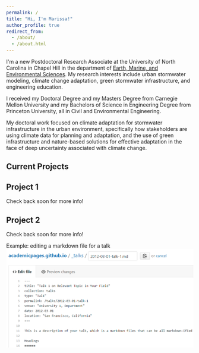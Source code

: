 ```yaml
---
permalink: /
title: "Hi, I'm Marissa!"
author_profile: true
redirect_from: 
  - /about/
  - /about.html
---
```



I'm a new Postdoctoral Research Associate at the University of North Carolina in Chapel Hill in the department of [Earth, Marine, and Environmental Sciences](https://emes.unc.edu/). My research interests include urban stormwater modeling, climate change adaptation, green stormwater infrastructure, and engineering education.

I received my Doctoral Degree and my Masters Degree from Carnegie Mellon University and my Bachelors of Science in Engineering Degree from Princeton University, all in Civil and Environmental Engineering.

My doctoral work focused on climate adaptation for stormwater infrastructure in the urban environment, specifically how stakeholders are using climate data for planning and adaptation, and the use of green infrastructure and nature-based solutions for effective adaptation in the face of deep uncertainty associated with climate change.


Current Projects
-----

Project 1
------
Check back soon for more info!


Project 2
------
Check back soon for more info!


Example: editing a markdown file for a talk
![Editing a markdown file for a talk](/images/editing-talk.png)
